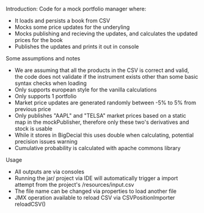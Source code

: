 Introduction:
Code for a mock portfolio manager where:
- It loads and persists a book from CSV
- Mocks some price updates for the underyling
- Mocks publishing and recieving the updates, and calculates the updated prices for the book
- Publishes the updates and prints it out in console

Some assumptions and notes
- We are assuming that all the products in the CSV is correct and valid, the code does not validate if the instrument exists other than some basic syntax checks when loading
- Only supports european style for the vanilla calculations
- Only supports 1 portfolio 
- Market price updates are generated randomly between -5% to 5% from previous price
- Only publishes "AAPL" and "TELSA" market prices based on a static map in the mockPublisher, therefore only these two's derivatives and stock is usable
- While it stores in BigDecial this uses double when calculating, potential precision issues warning
- Cumulative probability is calculated with apache commons library

Usage
- All outputs are via consoles
- Running the jar/ project via IDE will automatically trigger a import attempt from the project's /resources/input.csv
- The file name can be changed via properties to load another file
- JMX operation available to reload CSV via CSVPositionImporter reloadCSV()
